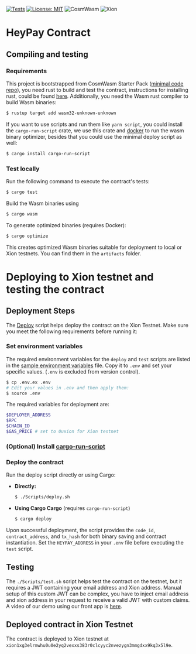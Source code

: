 [![Tests](https://github.com/omni001s/front_test/actions/workflows/Basic.yml/badge.svg)](https://github.com/omni001s/front_test/actions/workflows/Basic.yml)
[![License: MIT](https://img.shields.io/badge/License-MIT-yellow.svg)](https://opensource.org/licenses/MIT)
![CosmWasm](https://img.shields.io/badge/CosmWasm-green)
![Xion](https://img.shields.io/badge/Xion-black)
# HeyPay Contract
## Compiling and testing
### Requirements
This project is bootstrapped from CosmWasm Starter Pack ([minimal code repo](https://github.com/CosmWasm/cw-template?tab=readme-ov-file#creating-a-new-repo-from-template)), you need rust to build and test the contract, instructions for installing rust, could be found [here](https://www.rust-lang.org/tools/install). Additionally, you need the Wasm rust compiler to build Wasm binaries:
```sh
$ rustup target add wasm32-unknown-unknown
```
If you want to use scripts and run them like `yarn script`, you could install the `cargo-run-script` crate, we use this crate and [docker](https://docs.docker.com/engine/install/) to run the wasm binary optimizer, besides that you could use the minimal deploy script as well:
```sh
$ cargo install cargo-run-script
```
### Test locally
Run the following command to execute the contract's tests:
```sh
$ cargo test
```
Build the Wasm binaries using
```sh
$ cargo wasm
```
To generate optimized binaries (requires Docker):
```sh
$ cargo optimize
```
This creates optimized Wasm binaries suitable for deployment to local or Xion testnets. You can find them in the `artifacts` folder.
# Deploying to Xion testnet and testing the contract
## Deployment Steps
The [Deploy](./Scripts/deploy.sh) script helps deploy the contract on the Xion Testnet. Make sure you meet the following requirements before running it:
### Set environment variables
The required environment variables for the `deploy` and `test` scripts are listed in the [sample environment variables](./.env.ex) file. Copy it to `.env` and set your specific values. (`.env` is excluded from version control).
```sh
$ cp .env.ex .env
# Edit your values in .env and then apply them:
$ source .env
```
The required variables for deployment are:
```sh
$DEPLOYER_ADDRESS
$RPC
$CHAIN_ID
$GAS_PRICE # set to 0uxion for Xion testnet
```
### (Optional) Install [cargo-run-script](#requirements)
### Deploy the contract
Run the deploy script directly or using Cargo:
- **Directly:**
  ```sh
  $ ./Scripts/deploy.sh
  ```
- **Using Cargo Cargo** (requires `cargo-run-script`)
  ```sh
  $ cargo deploy
  ```
Upon successful deployment, the script provides the `code_id`, `contract_address`, and `tx_hash` for both binary saving and contract instantiation. Set the `HEYPAY_ADDRESS` in your `.env` file before executing the `test` script.
## Testing
The `./Scripts/test.sh` script helps test the contract on the testnet, but it requires a JWT containing your email address and Xion address. Manual setup of this custom JWT can be complex, you have to inject email address and xion address in your request to receive a valid JWT with custom claims.
A video of our demo using our front app is [here](https://youtu.be/NIFiNzDLiOY).
## Deployed contract in Xion Testnet
The contract is deployed to Xion testnet at `xion1xg3elrmwhu0u0e2yq2vexxs383r0clcyyc2nvezygn3mmgdxx9kq3x5l9e`.
